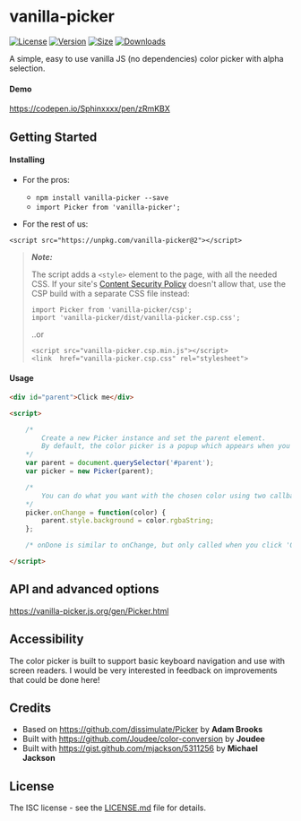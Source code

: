 # vanilla-picker

[![License](https://img.shields.io/npm/l/vanilla-picker.svg)](https://github.com/Sphinxxxx/vanilla-picker/blob/master/LICENSE.md)
[![Version](https://img.shields.io/npm/v/vanilla-picker.svg)](https://npmjs.com/vanilla-picker)
[![Size](https://img.shields.io/bundlejs/size/vanilla-picker)](https://unpkg.com/vanilla-picker)
[![Downloads](https://img.shields.io/npm/dm/vanilla-picker.svg)](https://npmjs.com/vanilla-picker)

A simple, easy to use vanilla JS (no dependencies) color picker with alpha selection.

#### Demo

https://codepen.io/Sphinxxxx/pen/zRmKBX


## Getting Started

#### Installing

* For the pros:

  + ```npm install vanilla-picker --save```
  + ```import Picker from 'vanilla-picker';```

* For the rest of us:

```
<script src="https://unpkg.com/vanilla-picker@2"></script>
```

> **_Note:_**
> 
> The script adds a `<style>` element to the page, with all the needed CSS. If your site's [Content Security Policy](https://developer.mozilla.org/en-US/docs/Web/HTTP/CSP) doesn't allow that, use the CSP build with a separate CSS file instead:
> ```
> import Picker from 'vanilla-picker/csp';
> import 'vanilla-picker/dist/vanilla-picker.csp.css';
> ```
> ..or
> ```
> <script src="vanilla-picker.csp.min.js"></script>
> <link  href="vanilla-picker.csp.css" rel="stylesheet">
> ```

#### Usage

```html
<div id="parent">Click me</div>

<script>

    /*
        Create a new Picker instance and set the parent element.
        By default, the color picker is a popup which appears when you click the parent.
    */
    var parent = document.querySelector('#parent');
    var picker = new Picker(parent);

    /*
        You can do what you want with the chosen color using two callbacks: onChange and onDone.
    */
    picker.onChange = function(color) {
        parent.style.background = color.rgbaString;
    };

    /* onDone is similar to onChange, but only called when you click 'Ok' */

</script>
```


## API and advanced options

https://vanilla-picker.js.org/gen/Picker.html


## Accessibility

The color picker is built to support basic keyboard navigation and use with screen readers.
I would be very interested in feedback on improvements that could be done here!


## Credits

* Based on https://github.com/dissimulate/Picker by **Adam Brooks**
* Built with https://github.com/Joudee/color-conversion by **Joudee**
* Built with https://gist.github.com/mjackson/5311256 by **Michael Jackson**


## License

The ISC license - see the [LICENSE.md](LICENSE.md) file for details.
